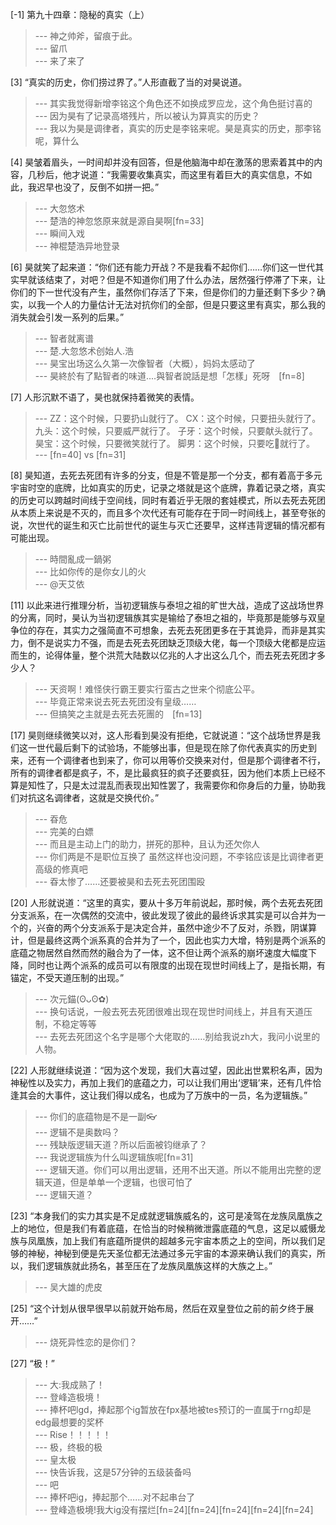 
[-1] 第九十四章：隐秘的真实（上）
>--- 神之帅斧，留痕于此。<br>
>--- 留爪<br>
>--- 来了来了<br>

[3] “真实的历史，你们捞过界了。”人形直截了当的对昊说道。
>--- 其实我觉得新增李铭这个角色还不如换成罗应龙，这个角色挺讨喜的<br>
>--- 因为昊有了记录高塔残片，所以被认为算真实的历史？<br>
>--- 我以为昊是调律者，真实的历史是李铭来呢。昊是真实的历史，那李铭呢，算什么<br>

[4] 昊皱着眉头，一时间却并没有回答，但是他脑海中却在激荡的思索着其中的内容，几秒后，他才说道：“我需要收集真实，而这里有着巨大的真实信息，不如此，我迟早也没了，反倒不如拼一把。”
>--- 大忽悠术<br>
>--- 楚浩的神忽悠原来就是源自昊啊[fn=33]<br>
>--- 瞬间入戏<br>
>--- 神棍楚浩异地登录<br>

[6] 昊就笑了起来道：“你们还有能力开战？不是我看不起你们……你们这一世代其实早就该结束了，对吧？但是不知道你们用了什么办法，居然强行停滞了下来，让你们的下一世代没有产生，虽然你们存活了下来，但是你们的力量还剩下多少？确实，以我一个人的力量估计无法对抗你们的全部，但是只要这里有真实，那么我的消失就会引发一系列的后果。”
>--- 智者就离谱<br>
>--- 楚.大忽悠术创始人.浩<br>
>--- 昊宝出场这么久第一次像智者（大概），妈妈太感动了<br>
>--- 昊終於有了點智者的味道‥‥與智者說話是想「怎樣」死呀　[fn=8]<br>

[7] 人形沉默不语了，昊也就保持着微笑的表情。
>--- ZZ：这个时候，只要扔山就行了。
CX：这个时候，只要扭头就行了。
九头：这个时候，只要威严就行了。
子牙：这个时候，只要献头就行了。
昊宝：这个时候，只要微笑就行了。
脚男：这个时候，只要吃🍉就行了。<br>
>--- [fn=40] vs [fn=31]<br>

[8] 昊知道，去死去死团有许多的分支，但是不管是那一个分支，都有着高于多元宇宙时空的底牌，比如真实的历史，记录之塔就是这个底牌，靠着记录之塔，真实的历史可以跨越时间线于空间线，同时有着近乎无限的套娃模式，所以去死去死团从本质上来说是不灭的，而且多个次代还有可能存在于同一时间线上，甚至夸张的说，次世代的诞生和灭亡比前世代的诞生与灭亡还要早，这样违背逻辑的情况都有可能出现。
>--- 時間亂成一鍋粥<br>
>--- 比如你传的是你女儿的火<br>
>--- @天艾依<br>

[11] 以此来进行推理分析，当初逻辑族与泰坦之祖的旷世大战，造成了这战场世界的分离，同时，昊认为当初逻辑族其实是输给了泰坦之祖的，毕竟那是能够与双皇争位的存在，其实力之强简直不可想象，去死去死团更多在于其诡异，而非是其实力，倒不是说实力不强，而是去死去死团缺乏顶级大佬，每一个顶级大佬都是应运而生的，论得体量，整个洪荒大陆数以亿兆的人才出这么几个，而去死去死团才多少人？
>--- 天资啊！难怪侠行霸王要实行蛮古之世来个彻底公平。<br>
>--- 毕竟正常来说去死去死团没有皇级……<br>
>--- 但搞笑之主就是去死去死團的　[fn=13]<br>

[17] 昊则继续微笑以对，这人形看到昊没有拒绝，它就说道：“这个战场世界是我们这一世代最后剩下的试验场，不能够出事，但是现在除了你代表真实的历史到来，还有一个调律者也到来了，你可以用等价交换来对付，但是那个调律者不行，所有的调律者都是疯子，不，是比最疯狂的疯子还要疯狂，因为他们本质上已经不算是知性了，只是太过混乱而表现出知性罢了，我需要你和你身后的力量，协助我们对抗这名调律者，这就是交换代价。”
>--- 昋危<br>
>--- 完美的白嫖<br>
>--- 而且是主动上门的助力，拼死的那种，且认为还欠你人<br>
>--- 你们两是不是职位互换了 虽然这样也没问题，不李铭应该是比调律者更高级的修真吧<br>
>--- 昋太惨了……还要被昊和去死去死团围殴<br>

[20] 人形就说道：“这里的真实，要从十多万年前说起，那时候，两个去死去死团分支派系，在一次偶然的交流中，彼此发现了彼此的最终诉求其实是可以合并为一个的，兴奋的两个分支派系于是决定合并，虽然中途少不了反对，杀戮，阴谋算计，但是最终这两个派系真的合并为了一个，因此也实力大增，特别是两个派系的底蕴之物居然自然而然的融合为了一体，这不但让两个派系的崩坏速度大幅度下降，同时也让两个派系的成员可以有限度的出现在现世时间线上了，是指长期，有锚定，不受天道压制的出现。”
>--- 次元錨(ʘᴗʘ✿)<br>
>--- 换句话说，一般去死去死团很难出现在现世时间线上，并且有天道压制，不稳定等等<br>
>--- 去死去死团这个名字是哪个大佬取的……别给我说zh大，我问小说里的人物。<br>

[22] 人形就继续说道：“因为这个发现，我们大喜过望，因此出世累积名声，因为神秘性以及实力，再加上我们的底蕴之力，可以让我们用出‘逻辑’来，还有几件恰逢其会的大事件，这让我们得以成名，也成为了万族中的一员，名为逻辑族。”
>--- 你们的底蕴物是不是一副👓<br>
>--- 逻辑不是奥数吗？<br>
>--- 残缺版逻辑天道？所以后面被钧继承了？<br>
>--- 我说逻辑族为什么叫逻辑族呢[fn=31]<br>
>--- 逻辑天道。你们可以用出逻辑，还用不出天道。所以不能用出完整的逻辑天道，但是单单一个逻辑，也很可怕了<br>
>--- 逻辑天道？<br>

[23] “本身我们的实力其实是不足成就逻辑族威名的，这可是凌驾在龙族凤凰族之上的地位，但是我们有着底蕴，在恰当的时候稍微泄露底蕴的气息，这足以威慑龙族与凤凰族，加上我们有底蕴所提供的超越多元宇宙本质之上的空间，所以我们足够的神秘，神秘到便是先天圣位都无法通过多元宇宙的本源来确认我们的真实，所以，我们逻辑族就此扬名，甚至压在了龙族凤凰族这样的大族之上。”
>--- 吴大雄的虎皮<br>

[25] “这个计划从很早很早以前就开始布局，然后在双皇登位之前的前夕终于展开……”
>--- 烧死异性恋的是你们？<br>

[27] “极！”
>--- 大:我成熟了！<br>
>--- 登峰造极境！<br>
>--- 捧杯吧lgd，捧起那个ig暂放在fpx基地被tes预订的一直属于rng却是edg最想要的奖杯<br>
>--- Rise！！！！！<br>
>--- 极，终极的极<br>
>--- 皇太极<br>
>--- 快告诉我，这是57分钟的五级装备吗<br>
>--- 吧<br>
>--- 捧杯吧ig，捧起那个……对不起串台了<br>
>--- 登峰造极境!我大ig没有摆烂[fn=24][fn=24][fn=24][fn=24][fn=24]<br>
